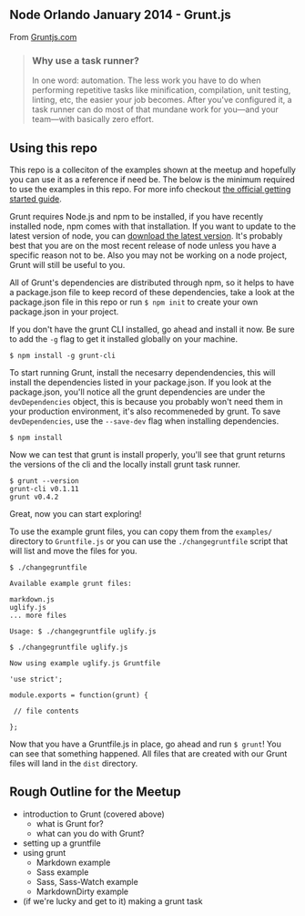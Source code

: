 ## Node Orlando January 2014 - Grunt.js

From [Gruntjs.com](http://gruntjs.com)

> ### Why use a task runner?
> In one word: automation. The less work you have to do when performing repetitive tasks like minification, compilation, unit testing, linting, etc, the easier your job becomes. After you've configured it, a task runner can do most of that mundane work for you—and your team—with basically zero effort.

## Using this repo

This repo is a colleciton of the examples shown at the meetup and hopefully you can use it as a reference if need be. The below is the minimum required to use the examples in this repo. For more info checkout [the official getting started guide](http://gruntjs.com/getting-started).

Grunt requires Node.js and npm to be installed, if you have recently installed node, npm comes with that installation. If you want to update to the latest version of node, you can [download the latest version](http://nodejs.org/download/). It's probably best that you are on the most recent release of node unless you have a specific reason not to be. Also you may not be working on a node project, Grunt will still be useful to you.

All of Grunt's dependencies are distributed through npm, so it helps to have a package.json file to keep record of these dependencies, take a look at the package.json file in this repo or run `$ npm init` to create your own package.json in your project. 

If you don't have the grunt CLI installed, go ahead and install it now. Be sure to add the `-g` flag to get it installed globally on your machine.

```
$ npm install -g grunt-cli
```

To start running Grunt, install the necesarry dependendencies, this will install the dependencies listed in your package.json. If you look at the package.json, you'll notice all the grunt dependencies are under the `devDependencies` object, this is because you probably won't need them in your production environment, it's also recommeneded by grunt. To save `devDependencies`,  use the `--save-dev` flag when installing dependencies.

```
$ npm install
```

Now we can test that grunt is install properly, you'll see that grunt returns the versions of the cli and the locally install grunt task runner.

```
$ grunt --version
grunt-cli v0.1.11
grunt v0.4.2
```

Great, now you can start exploring!

To use the example grunt files, you can copy them from the `examples/` directory to `Gruntfile.js` or you can use the `./changegruntfile` script that will list and move the files for you.

```
$ ./changegruntfile

Available example grunt files:

markdown.js
uglify.js
... more files

Usage: $ ./changegruntfile uglify.js

$ ./changegruntfile uglify.js

Now using example uglify.js Gruntfile

'use strict';

module.exports = function(grunt) {

 // file contents

};

```

Now that you have a Gruntfile.js in place, go ahead and run `$ grunt`! You can see that something happened. All files that are created with our Grunt files will land in the `dist` directory.

## Rough Outline for the Meetup

- introduction to Grunt (covered above)
	- what is Grunt for?
	- what can you do with Grunt?
- setting up a gruntfile
- using grunt
	- Markdown example
	- Sass example
	- Sass, Sass-Watch example
	- MarkdownDirty example
- (if we're lucky and get to it) making a grunt task
